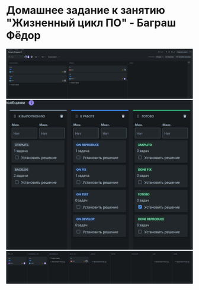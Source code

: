 # Домашнее задание к занятию "Жизненный цикл ПО" - Баграш Фёдор

![alt text](./img/tsk1.png)
![alt text](./img/tsk2.png)
![alt text](./img/tsk3.png)

